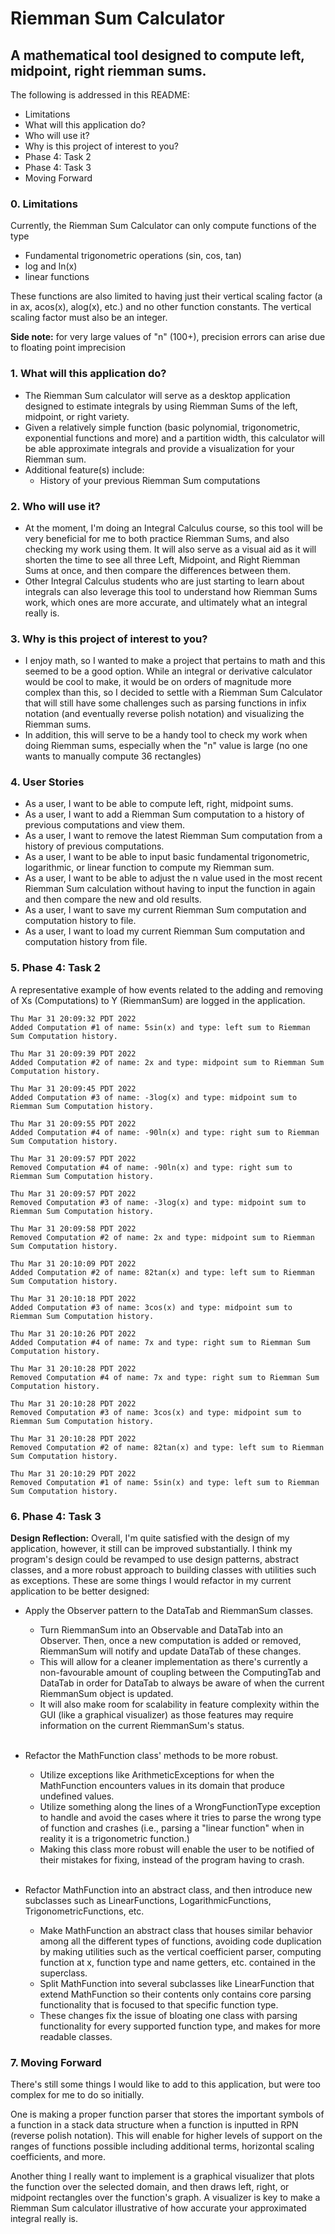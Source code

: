 # Riemman Sum Calculator

## A mathematical tool designed to compute left, midpoint, right riemman sums.

The following is addressed in this README:
- Limitations
- What will this application do?
- Who will use it?
- Why is this project of interest to you?
- Phase 4: Task 2
- Phase 4: Task 3
- Moving Forward

### 0. Limitations

Currently, the Riemman Sum Calculator can only compute functions of the type
- Fundamental trigonometric operations (sin, cos, tan)
- log and ln(x)
- linear functions 

These functions are also limited to having just their vertical
scaling factor (a in ax, acos(x), alog(x), etc.) and no other function constants. The vertical scaling factor must also be an integer.

**Side note:** for very large values of "n" (100+), precision errors can arise due to floating point imprecision



### 1. What will this application do?

- The Riemman Sum calculator will serve as a desktop application designed to estimate integrals by using Riemman Sums of the left, midpoint, or right variety. 
- Given a relatively simple function (basic polynomial, trigonometric, exponential functions and more) and a partition width, this calculator will be able approximate integrals and provide a visualization for your Riemman sum.
- Additional feature(s) include:
    - History of your previous Riemman Sum computations

### 2. Who will use it?

- At the moment, I'm doing an Integral Calculus course, so this tool will be very beneficial for me to both practice Riemman Sums, and also checking my work using them. It will also serve as a visual aid as it will shorten the time to see all three Left, Midpoint, and Right Riemman Sums at once, and then compare the differences between them.
- Other Integral Calculus students who are just starting to learn about integrals can also leverage this tool to understand how Riemman Sums work, which ones are more accurate, and ultimately what an integral really is.

### 3. Why is this project of interest to you?

- I enjoy math, so I wanted to make a project that pertains to math and this seemed to be a good option. While an integral or derivative calculator would be cool to make, it would be on orders of magnitude more
  complex than this, so I decided to settle with a Riemman Sum Calculator that will still have some challenges such as parsing functions in infix notation (and eventually reverse polish notation) and visualizing the Riemman sums. 
- In addition, this will serve to be a handy tool to check my work when doing Riemman sums, especially when the "n" value is large (no one wants to manually compute 36 rectangles)

### 4. User Stories

- As a user, I want to be able to compute left, right, midpoint sums.
- As a user, I want to add a Riemman Sum computation to a history of previous computations and view them.
- As a user, I want to remove the latest Riemman Sum computation from a history of previous computations.
- As a user, I want to be able to input basic fundamental trigonometric, logarithmic, or linear function to compute my Riemman sum.
- As a user, I want to be able to adjust the n value used in the most recent Riemman Sum calculation without having to input the function in again and then compare the new and old results.
- As a user, I want to save my current Riemman Sum computation and computation history to file.
- As a user, I want to load my current Riemman Sum computation and computation history from file.

### 5. Phase 4: Task 2
A representative example of how events related to the adding and removing of Xs (Computations) to Y (RiemmanSum) are logged
in the application.
```
Thu Mar 31 20:09:32 PDT 2022
Added Computation #1 of name: 5sin(x) and type: left sum to Riemman Sum Computation history.

Thu Mar 31 20:09:39 PDT 2022
Added Computation #2 of name: 2x and type: midpoint sum to Riemman Sum Computation history.

Thu Mar 31 20:09:45 PDT 2022
Added Computation #3 of name: -3log(x) and type: midpoint sum to Riemman Sum Computation history.

Thu Mar 31 20:09:55 PDT 2022
Added Computation #4 of name: -90ln(x) and type: right sum to Riemman Sum Computation history.

Thu Mar 31 20:09:57 PDT 2022
Removed Computation #4 of name: -90ln(x) and type: right sum to Riemman Sum Computation history.

Thu Mar 31 20:09:57 PDT 2022
Removed Computation #3 of name: -3log(x) and type: midpoint sum to Riemman Sum Computation history.

Thu Mar 31 20:09:58 PDT 2022
Removed Computation #2 of name: 2x and type: midpoint sum to Riemman Sum Computation history.

Thu Mar 31 20:10:09 PDT 2022
Added Computation #2 of name: 82tan(x) and type: left sum to Riemman Sum Computation history.

Thu Mar 31 20:10:18 PDT 2022
Added Computation #3 of name: 3cos(x) and type: midpoint sum to Riemman Sum Computation history.

Thu Mar 31 20:10:26 PDT 2022
Added Computation #4 of name: 7x and type: right sum to Riemman Sum Computation history.

Thu Mar 31 20:10:28 PDT 2022
Removed Computation #4 of name: 7x and type: right sum to Riemman Sum Computation history.

Thu Mar 31 20:10:28 PDT 2022
Removed Computation #3 of name: 3cos(x) and type: midpoint sum to Riemman Sum Computation history.

Thu Mar 31 20:10:28 PDT 2022
Removed Computation #2 of name: 82tan(x) and type: left sum to Riemman Sum Computation history.

Thu Mar 31 20:10:29 PDT 2022
Removed Computation #1 of name: 5sin(x) and type: left sum to Riemman Sum Computation history.
```

### 6. Phase 4: Task 3


**Design Reflection:** Overall, I'm quite satisfied with the design of my application, however, it still can be improved substantially.
I think my program's design could be revamped to use design patterns, abstract classes, and
a more robust approach to building classes with utilities such as exceptions. These are some things I would refactor in
my current application to be better designed:

- Apply the Observer pattern to the DataTab and RiemmanSum classes. 
  - Turn RiemmanSum into an Observable and DataTab into an Observer. Then, once a new computation is added or removed, RiemmanSum will notify and update DataTab of these changes.
  - This will allow for a cleaner implementation as there's currently a non-favourable amount of coupling between the ComputingTab and DataTab in order for DataTab to always be aware of when the current RiemmanSum object is updated. 
  - It will also make room for scalability in feature complexity within the GUI (like a graphical visualizer) as those features may require information on the current RiemmanSum's status.
  
  <br />
- Refactor the MathFunction class' methods to be more robust. 
  - Utilize exceptions like ArithmeticExceptions for when the MathFunction encounters values in its domain that produce undefined values.
  - Utilize something along the lines of a WrongFunctionType exception to handle and avoid the cases where it tries to parse the wrong type of function and crashes (i.e., parsing a "linear function" when in reality it is a trigonometric function.)
  - Making this class more robust will enable the user to be notified of their mistakes for fixing, instead of the program having to crash.
  
  <br />
- Refactor MathFunction into an abstract class, and then introduce new subclasses such as LinearFunctions, LogarithmicFunctions, TrigonometricFunctions, etc.
    - Make MathFunction an abstract class that houses similar behavior among all the different types of functions, avoiding code duplication by making utilities such as the vertical coefficient parser, computing function at x, function type and name getters, etc. contained in the superclass.
    - Split MathFunction into several subclasses like LinearFunction that extend MathFunction so their contents only contains core parsing functionality that is focused to that specific function type.
    - These changes fix the issue of bloating one class with parsing functionality for every supported function type, and makes for more readable classes.

### 7. Moving Forward
There's still some things I would like to add to this application, but were too complex for me to do so initially.

One is making a proper function parser that stores the important symbols of
a function in a stack data structure when a function is inputted in RPN (reverse polish notation). This will enable for higher levels of support on the ranges of functions possible
including additional terms, horizontal scaling coefficients, and more.

Another thing I really want to implement is a graphical visualizer that plots the
function over the selected domain, and then draws left, right, or midpoint rectangles over the function's graph. A visualizer is key to make a Riemman Sum calculator
illustrative of how accurate your approximated integral really is.


